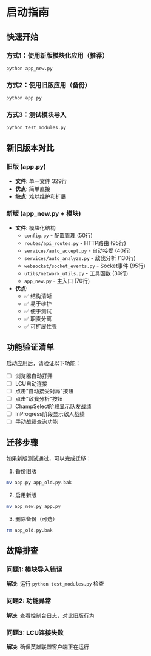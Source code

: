 # 启动指南

## 快速开始

### 方式1：使用新版模块化应用（推荐）
```bash
python app_new.py
```

### 方式2：使用旧版应用（备份）
```bash
python app.py
```

### 方式3：测试模块导入
```bash
python test_modules.py
```

## 新旧版本对比

### 旧版 (app.py)
- **文件**: 单一文件 329行
- **优点**: 简单直接
- **缺点**: 难以维护和扩展

### 新版 (app_new.py + 模块)
- **文件**: 模块化结构
  - `config.py` - 配置管理 (50行)
  - `routes/api_routes.py` - HTTP路由 (95行)
  - `services/auto_accept.py` - 自动接受 (40行)
  - `services/auto_analyze.py` - 敌我分析 (130行)
  - `websocket/socket_events.py` - Socket事件 (95行)
  - `utils/network_utils.py` - 工具函数 (30行)
  - `app_new.py` - 主入口 (70行)
- **优点**: 
  - ✅ 结构清晰
  - ✅ 易于维护
  - ✅ 便于测试
  - ✅ 职责分离
  - ✅ 可扩展性强

## 功能验证清单

启动应用后，请验证以下功能：

- [ ] 浏览器自动打开
- [ ] LCU自动连接
- [ ] 点击"自动接受对局"按钮
- [ ] 点击"敌我分析"按钮
- [ ] ChampSelect阶段显示队友战绩
- [ ] InProgress阶段显示敌人战绩
- [ ] 手动战绩查询功能

## 迁移步骤

如果新版测试通过，可以完成迁移：

1. 备份旧版
```bash
mv app.py app_old.py.bak
```

2. 启用新版
```bash
mv app_new.py app.py
```

3. 删除备份（可选）
```bash
rm app_old.py.bak
```

## 故障排查

### 问题1: 模块导入错误
**解决**: 运行 `python test_modules.py` 检查

### 问题2: 功能异常
**解决**: 查看控制台日志，对比旧版行为

### 问题3: LCU连接失败
**解决**: 确保英雄联盟客户端正在运行
